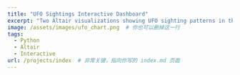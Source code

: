 ```yaml
---
title: "UFO Sightings Interactive Dashboard"
excerpt: "Two Altair visualizations showing UFO sighting patterns in the US. Includes interactivity and data explanations."
image: /assets/images/ufo_chart.png  # 你也可以删掉这一行
tags:
  - Python
  - Altair
  - Interactive
url: /projects/index  # 非常关键，指向你写的 index.md 页面
---
```

